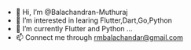 - 👋 Hi, I’m @Balachandran-Muthuraj
- 👀 I’m interested in learing Flutter,Dart,Go,Python
- 🌱 I’m currently Flutter and Python ...
- 📫 Connect me through rmbalachandar@gmail.com

<!---
Balachandran-Muthuraj/Balachandran-Muthuraj is a ✨ special ✨ repository because its `README.md` (this file) appears on your GitHub profile.
You can click the Preview link to take a look at your changes.
--->
